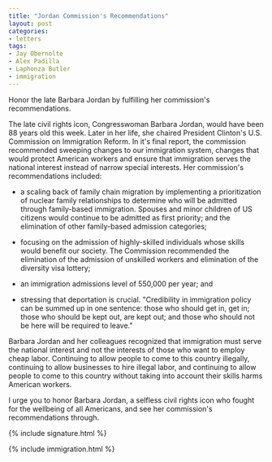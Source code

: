 ```yaml
---
title: "Jordan Commission's Recommendations"
layout: post
categories:
- letters
tags:
- Jay Obernolte
- Alex Padilla
- Laphonza Butler
- immigration
---
```


Honor the late Barbara Jordan by fulfilling her commission's recommendations.

The late civil rights icon, Congresswoman Barbara Jordan, would have been 88 years old this week. Later in her life, she chaired President Clinton's U.S. Commission on Immigration Reform. In it's final report, the commission recommended sweeping changes to our immigration system, changes that would protect American workers and ensure that immigration serves the national interest instead of narrow special interests. Her commission's recommendations included:

- a scaling back of family chain migration by implementing a prioritization of nuclear family relationships to determine who will be admitted through family-based immigration. Spouses and minor children of US citizens would continue to be admitted as first priority; and the elimination of other family-based admission categories;

- focusing on the admission of highly-skilled individuals whose skills would benefit our society. The Commission recommended the elimination of the admission of unskilled workers and elimination of the diversity visa lottery;

- an immigration admissions level of 550,000 per year; and

- stressing that deportation is crucial. "Credibility in immigration policy can be summed up in one sentence: those who should get in, get in; those who should be kept out, are kept out; and those who should not be here will be required to leave."

Barbara Jordan and her colleagues recognized that immigration must serve the national interest and not the interests of those who want to employ cheap labor. Continuing to allow people to come to this country illegally, continuing to allow businesses to hire illegal labor, and continuing to allow people to come to this country without taking into account their skills harms American workers.

I urge you to honor Barbara Jordan, a selfless civil rights icon who fought for the wellbeing of all Americans, and see her commission's recommendations through.

{% include signature.html %}

{% include immigration.html %}
